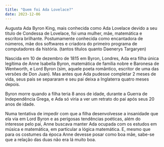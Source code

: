 ```yaml
---
title: "Quem foi Ada Lovelace?"
date: 2023-12-06
---
```

Augusta Ada Byron King, mais conhecida como Ada Lovelace devido a seu titulo de Condessa de Lovelace, foi uma mulher, mãe, matemática e escritora brilhante. Postumamente conhecida como encantadora de números, mãe dos softwares e criadora do primeiro programa de computadores da história. (tantos títulos quanto Daenerys Targaryen)

Nascida em 10 de dezembro de 1815 em Byron, Londres, Ada era filha única legítima de Anne Isabella Byron, matemática de família nobre  e Baronesa de Wentworth, e Lord Byron (sim, aquele poeta romântico, escritor de uma das versões de Don Juan). Mas antes que Ada pudesse completar 2 meses de vida, seus pais se separaram e seu pai deixa a Inglaterra quatro meses depois.

Byron morre quando a filha teria 8 anos de idade, durante a Guerra de Independência Grega, e Ada só viria a ver um retrato do pai após seus 20 anos de idade.

Numa tentativa de impedir com que a filha desenvolvesse a insanidade que ela via em Lord Byron e as perigosas tendências poéticas, além do interesse pelo pai, Anne buscava manter Ada ocupada com os estudos em música e matemática, em particular a lógica matemática. E, mesmo que para os costumes da época Anne devesse posar como boa mãe, sabe-se que a relação das duas não era lá muito boa. 

 
